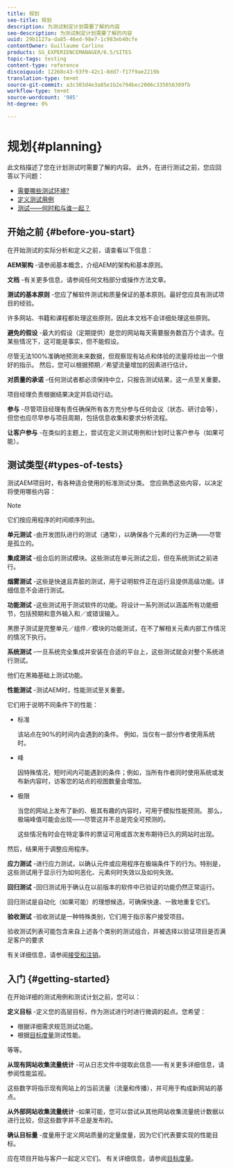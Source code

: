 ```yaml
---
title: 规划
seo-title: 规划
description: 为测试制定计划需要了解的内容
seo-description: 为测试制定计划需要了解的内容
uuid: 29b1127a-da85-46ed-98e7-1c983eb40cfe
contentOwner: Guillaume Carlino
products: SG_EXPERIENCEMANAGER/6.5/SITES
topic-tags: testing
content-type: reference
discoiquuid: 12268c43-93f9-42c1-8dd7-f17f9ae2219b
translation-type: tm+mt
source-git-commit: a3c303d4e3a85e1b2e794bec2006c335056309fb
workflow-type: tm+mt
source-wordcount: '985'
ht-degree: 0%

---
```



# 规划{#planning}

此文档描述了您在计划测试时需要了解的内容。 此外，在进行测试之前，您应回答以下问题：

* [需要哪些测试环境?](/help/sites-developing/test-environments.md)
* [定义测试用例](/help/sites-developing/test-cases.md)
* [测试——何时和与谁一起？](/help/sites-developing/when-who.md)

## 开始之前 {#before-you-start}

在开始测试的实际分析和定义之前，请查看以下信息：

**AEM架构** -请参阅基本概念，介绍AEM的架构和基本原则。

**文档** -有关更多信息，请参阅任何文档部分或操作方法文章。

**测试的基本原则** -您应了解软件测试和质量保证的基本原则。最好您应具有测试项目的经验。

许多网站、书籍和课程都处理这些原则，因此本文档不会详细处理这些原则。

**避免的假设** -最大的假设（定期提供）是您的网站每天需要服务数百万个请求。在某些情况下，这可能是事实，但不能假设。

尽管无法100%准确地预测未来数据，但观察现有站点和体验的流量将给出一个很好的指示。 然后，您可以根据预期／希望流量增加的因素进行估计。

**对质量的承诺** -任何测试者都必须保持中立，只报告测试结果，这一点至关重要。

项目经理负责根据结果决定并启动行动。

**参与** -尽管项目经理有责任确保所有各方充分参与任何会议（状态、研讨会等），但您也应尽早参与项目周期，包括信息收集和要求分析流程。

**让客户参与** -在类似的主题上，尝试在定义测试用例和计划时让客户参与（如果可能）。

## 测试类型{#types-of-tests}

测试AEM项目时，有各种适合使用的标准测试分类。 您应熟悉这些内容，以决定将使用哪些内容：

>[!NOTE]
>
>它们按应用程序的时间顺序列出。

**单元测试** -由开发团队进行的测试（通常），以确保各个元素的行为正确——尽管是孤立的。

**集成测试** -组合后的测试模块。这些测试在单元测试之后，但在系统测试之前进行。

**烟雾测试** -这些是快速且弄脏的测试，用于证明软件正在运行且提供高级功能。详细信息不会进行测试。

**功能测试** -这些测试用于测试软件的功能。将设计一系列测试以涵盖所有功能细节，包括预期和意外输入和／或错误输入。

黑匣子测试是完整单元／组件／模块的功能测试，在不了解相关元素内部工作情况的情况下执行。

**系统测试** -一旦系统完全集成并安装在合适的平台上，这些测试就会对整个系统进行测试。

他们在黑箱基础上测试功能。

**性能测试** -测试AEM时，性能测试至关重要。

它们用于说明不同条件下的性能：

* 标准

   该站点在90%的时间内会遇到的条件。 例如，当仅有一部分作者使用系统时。

* 峰

   因特殊情况，短时间内可能遇到的条件；例如，当所有作者同时使用系统或发布新内容时，访客您的站点的视图数量会增加。

* 极限

   当您的网站上发布了新的、极其有趣的内容时，可用于模拟性能预测。 那么，极端峰值可能会出现——尽管这并不总是完全可预测的。

   这些情况有时会在特定事件的票证可用或首次发布期待已久的网站时出现。

然后，结果用于调整应用程序。

**应力测试** -进行应力测试，以确认元件或应用程序在极端条件下的行为。特别是，这些测试用于显示行为如何恶化、元素何时失效以及如何失效。

**回归测试** -回归测试用于确认在以前版本的软件中已验证的功能仍然正常运行。

回归测试是自动化（如果可能）的理想候选，可确保快速、一致地重复它们。

**验收测试** -验收测试是一种特殊类别，它们用于指示客户接受项目。

验收测试列表可能包含来自上述各个类别的测试组合，并被选择以验证项目是否满足客户的要求

有关详细信息，请参阅[接受和注销](/help/sites-developing/acceptance-signoff.md)。

## 入门 {#getting-started}

在开始详细的测试用例和测试计划之前，您可以：

**定义目标** -定义您的高层目标，作为测试进行时进行微调的起点。您希望：

* 根据详细需求规范测试功能。
* 根据[目标度量](/help/managing/best-practices-further-reference.md#key-performance-indicators-and-target-metrics)测试性能。

等等。

**从现有网站收集流量统计** -可从日志文件中提取此信息——有关更多详细信息，请参阅性能监视。

这些数字将指示现有网站上的当前流量（流量和传播），并可用于构成新网站的基点。

**从外部网站收集流量统计** -如果可能，您可以尝试从其他网站收集流量统计数据以进行比较，但这些数字并不总是发布的。

**确认目标量** -度量用于定义网站质量的定量度量，因为它们代表要实现的性能目标。

应在项目开始与客户一起定义它们。 有关详细信息，请参阅[目标度量](/help/sites-developing/planning.md)。
